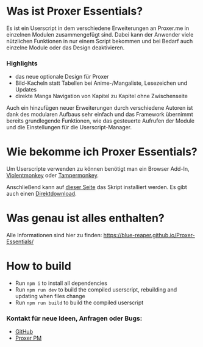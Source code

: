 # Was ist Proxer Essentials?

Es ist ein Userscript in dem verschiedene Erweiterungen an Proxer.me in einzelnen Modulen zusammengefügt sind.
Dabei kann der Anwender viele nützlichen Funktionen in nur einem Script bekommen und bei Bedarf auch einzelne Module oder das Design deaktivieren.

### Highlights

- das neue optionale Design für Proxer
- Bild-Kacheln statt Tabellen bei Anime-/Mangaliste, Lesezeichen und Updates
- direkte Manga Navigation von Kapitel zu Kapitel ohne Zwischenseite

Auch ein hinzufügen neuer Erweiterungen durch verschiedene Autoren ist dank des modularen Aufbaus sehr einfach und das Framework übernimmt bereits grundlegende Funktionen, wie das gesteuerte Aufrufen der Module und die Einstellungen für die Userscript-Manager.

# Wie bekomme ich Proxer Essentials?

Um Userscripte verwenden zu können benötigt man ein Browser Add-In, [Violentmonkey](https://violentmonkey.github.io/) oder [Tampermonkey](https://tampermonkey.net/).

Anschließend kann auf [dieser Seite](https://openuserjs.org/scripts/Blue.Reaper/Proxer_Essentials) das Skript installiert werden. Es gibt auch einen [Direktdownload](https://openuserjs.org/install/Blue.Reaper/Proxer_Essentials.user.js).

# Was genau ist alles enthalten?

Alle Informationen sind hier zu finden: https://blue-reaper.github.io/Proxer-Essentials/

# How to build

- Run `npm i` to install all dependencies
- Run `npm run dev` to build the compiled userscript, rebuilding and updating when files change
- Run `npm run build` to build the compiled userscript

### Kontakt für neue Ideen, Anfragen oder Bugs:

- [GitHub](https://github.com/Blue-Reaper/Proxer-Essentials/issues/new/choose)
- [Proxer PM](https://proxer.me/messages?s=new&id=422227)
